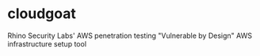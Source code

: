 # cloudgoat
Rhino Security Labs' AWS penetration testing "Vulnerable by Design" AWS infrastructure setup tool
